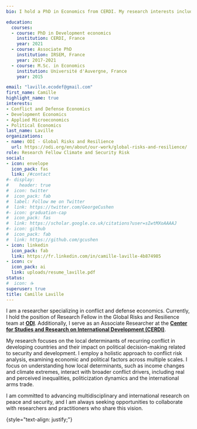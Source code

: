 ```yaml
---
bio: I hold a PhD in Economics from CERDI. My research interests include conflict economics, defense economics and development economics.

education:
  courses:
  - course: PhD in Development economics
    institution: CERDI, France
    year: 2021
  - course: Associate PhD
    institution: IRSEM, France
    year: 2017-2021
  - course: M.Sc. in Economics
    institution: Université d'Auvergne, France
    year: 2015

email: "laville.ecodef@gmail.com"
first_name: Camille
highlight_name: true
interests:
- Conflict and Defense Economics
- Development Economics
- Applied Microeconomics
- Political Economics
last_name: Laville
organizations:
- name: ODI - Global Risks and Resilience
  url: https://odi.org/en/about/our-work/global-risks-and-resilience/
role: Research Fellow Climate and Security Risk
social:
- icon: envelope
  icon_pack: fas
  link: /#contact
#- display:
#    header: true
#  icon: twitter
#  icon_pack: fab
#  label: Follow me on Twitter
#  link: https://twitter.com/GeorgeCushen
#- icon: graduation-cap
#  icon_pack: fas
#  link: https://scholar.google.co.uk/citations?user=sIwtMXoAAAAJ
#- icon: github
#  icon_pack: fab
#  link: https://github.com/gcushen
- icon: linkedin
  icon_pack: fab
  link: https://fr.linkedin.com/in/camille-laville-4b874985
- icon: cv
  icon_pack: ai
  link: uploads/resume_laville.pdf
status:
#  icon: ☕️
superuser: true
title: Camille Laville
---
```


I am a researcher specializing in conflict and defense economics. Currently, I hold the position of Research Fellow in the Global Risks and Resilience team at [**ODI**](https://odi.org/en/about/our-work/global-risks-and-resilience/). Additionally, I serve as an Associate Researcher at the [**Center for Studies and Research on International Development (CERDI)**](https://cerdi.uca.fr/). 

My research focuses on the local determinants of recurring conflict in developing countries and their impact on political decision-making related to security and development. I employ a holistic approach to conflict risk analysis, examining economic and political factors across multiple scales. I focus on understanding how local determinants, such as income changes and climate extremes, interact with broader conflict drivers, including real and perceived inequalities, politicization dynamics and the international arms trade. 

I am committed to advancing multidisciplinary and international research on peace and security, and I am always seeking opportunities to collaborate with researchers and practitioners who share this vision.

{style="text-align: justify;"}
